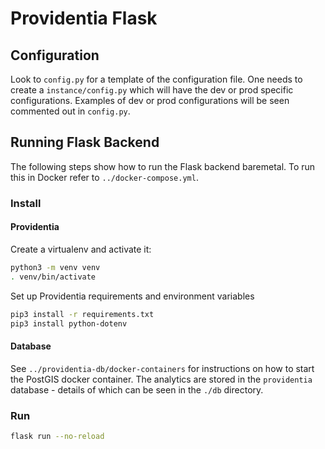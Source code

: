 # Providentia Flask

## Configuration

Look to `config.py` for a template of the configuration file. One needs to create a `instance/config.py` which will have the dev or prod specific configurations. Examples of dev or prod configurations will be seen commented out in `config.py`.

## Running Flask Backend

The following steps show how to run the Flask backend baremetal. To run this in Docker refer to `../docker-compose.yml`.

### Install

#### Providentia

Create a virtualenv and activate it:
```bash
python3 -m venv venv
. venv/bin/activate
```
Set up Providentia requirements and environment variables
```bash
pip3 install -r requirements.txt
pip3 install python-dotenv
```

#### Database
See `../providentia-db/docker-containers` for instructions on how to start the PostGIS docker container.
The analytics are stored in the `providentia` database - details of which can be seen in the `./db` 
directory. 

### Run
```bash
flask run --no-reload
```
